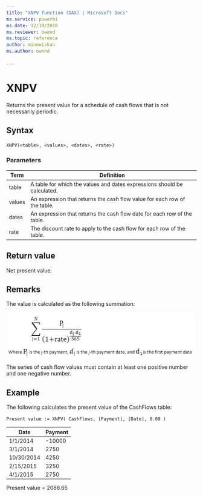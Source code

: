 ```yaml
---
title: "XNPV function (DAX) | Microsoft Docs"
ms.service: powerbi 
ms.date: 12/10/2018
ms.reviewer: owend
ms.topic: reference
author: minewiskan
ms.author: owend

---
```

# XNPV
  
Returns the present value for a schedule of cash flows that is not necessarily periodic.  
  
## Syntax  
  
```dax
XNPV(<table>, <values>, <dates>, <rate>)  
```
  
### Parameters  
  
|Term|Definition|  
|--------|--------------|  
|table|A table for which the values and dates expressions should be calculated.|  
|values|An expression that returns the cash flow value for each row of the table.|  
|dates|An expression that returns the cash flow date for each row of the table.|  
|rate|The discount rate to apply to the cash flow for each row of the table.|  
  
## Return value  
Net present value.  
  
## Remarks  
The value is calculated as the following summation:  
  
![XNPV Formula](media/dax-xnpv-formula.png)  
  
The series of cash flow values must contain at least one positive number and one negative number.  
  
## Example  
The following calculates the present value of the CashFlows table:  
  
```dax
Present value := XNPV( CashFlows, [Payment], [Date], 0.09 )  
```
  
|Date|Payment|  
|--------|-----------|  
|1/1/2014|-10000|  
|3/1/2014|2750|  
|10/30/2014|4250|  
|2/15/2015|3250|  
|4/1/2015|2750|  
  
Present value = 2086.65  
  
